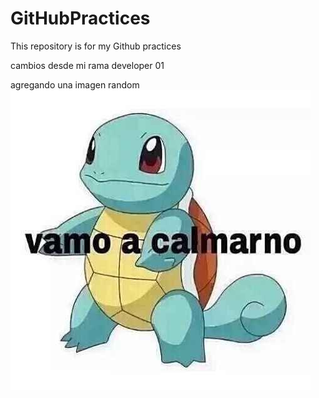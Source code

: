 # GitHubPractices

This repository is for my Github practices

cambios desde mi rama developer 01

agregando una imagen random
![imagen randon](./imagenRandom.jpg)

